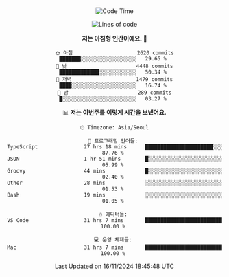<div align="center">

<br />

 <!--START_SECTION:waka-->
![Code Time](http://img.shields.io/badge/Code%20Time-3%2C576%20hrs%2043%20mins-blue)

![Lines of code](https://img.shields.io/badge/%EC%A0%80%EB%8A%94%20%EC%97%AC%ED%83%9C%EA%B9%8C%EC%A7%80%20-4.5%20million%20%EC%A4%84%EC%9D%98%20%EC%BD%94%EB%93%9C%EB%A5%BC%20%EC%9E%91%EC%84%B1%ED%96%88%EC%96%B4%EC%9A%94.-blue)

**저는 아침형 인간이에요. 🐤** 

```text
🌞 아침                     2620 commits        ███████░░░░░░░░░░░░░░░░░░   29.65 % 
🌆 낮　                     4448 commits        █████████████░░░░░░░░░░░░   50.34 % 
🌃 저녁                     1479 commits        ████░░░░░░░░░░░░░░░░░░░░░   16.74 % 
🌙 밤　                     289 commits         █░░░░░░░░░░░░░░░░░░░░░░░░   03.27 % 
```


📊 **저는 이번주를 이렇게 시간을 보냈어요.** 

```text
🕑︎ Timezone: Asia/Seoul

💬 프로그래밍 언어들: 
TypeScript               27 hrs 18 mins      ██████████████████████░░░   87.76 % 
JSON                     1 hr 51 mins        █░░░░░░░░░░░░░░░░░░░░░░░░   05.99 % 
Groovy                   44 mins             █░░░░░░░░░░░░░░░░░░░░░░░░   02.40 % 
Other                    28 mins             ░░░░░░░░░░░░░░░░░░░░░░░░░   01.53 % 
Bash                     19 mins             ░░░░░░░░░░░░░░░░░░░░░░░░░   01.05 % 

🔥 에디터들: 
VS Code                  31 hrs 7 mins       █████████████████████████   100.00 % 

💻 운영 체제들: 
Mac                      31 hrs 7 mins       █████████████████████████   100.00 % 
```


 Last Updated on 16/11/2024 18:45:48 UTC
<!--END_SECTION:waka-->

</div>
